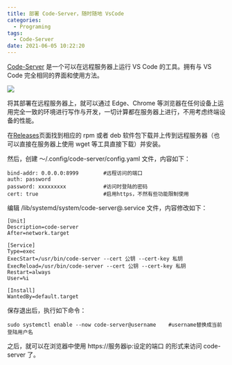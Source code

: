 ```yaml
---
title: 部署 Code-Server，随时随地 VsCode
categories:
  - Programing
tags:
  - Code-Server
date: 2021-06-05 10:22:20
---
```

[Code-Server](https://github.com/cdr/code-server) 是一个可以在远程服务器上运行 VS Code 的工具。拥有与 VS Code 完全相同的界面和使用方法。

![](https://gitee.com/whwtf/upic/raw/master/uPic/codee.jpeg)

将其部署在远程服务器上，就可以通过 Edge、Chrome 等浏览器在任何设备上运用完全一致的环境进行写作与开发，一切计算都在服务器上进行，不用考虑终端设备的性能。

在[Releases](https://github.com/cdr/code-server/releases)页面找到相应的 rpm 或者 deb 软件包下载并上传到远程服务器（也可以直接在服务器上使用 wget 等工具直接下载）并安装。

然后，创建 ～/.config/code-server/config.yaml 文件，内容如下：


```
bind-addr: 0.0.0.0:8999        #远程访问的端口
auth: password
password: xxxxxxxxx            #访问时登陆的密码
cert: true                     #启用https，不然有些功能限制使用
```

编辑 /lib/systemd/system/code-server@.service 文件，内容修改如下：


```
[Unit]
Description=code-server
After=network.target

[Service]
Type=exec
ExecStart=/usr/bin/code-server --cert 公钥 --cert-key 私钥
ExecReload=/usr/bin/code-server --cert 公钥 --cert-key 私钥
Restart=always
User=%i

[Install]
WantedBy=default.target
```

保存退出后，执行如下命令：


```
sudo systemctl enable --now code-server@username    #username替换成当前登陆用户名
```

之后，就可以在浏览器中使用 https://服务器ip:设定的端口 的形式来访问 code-server 了。